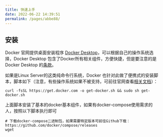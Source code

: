 ```yaml
---
title: 快速上手
date: 2022-06-22 14:39:51
permalink: /pages/abbe88/
---
```


## 安装

Docker 官网提供桌面安装程序 [Docker Desktop](https://docs.docker.com/get-docker/)，可以根据自己的操作系统选择，Docker Desktop 包含了Docker所有相关组件，方便快捷，但是要注意的是Docker Desktop 的[条款](https://docs.docker.com/get-started/)。

如果是Linux Server的这类纯命令行系统，Docker 也针对此做了便携式的安装脚本，脚本如下（注意，有些操作系统如果不被支持，可前往官网查看[相关文档](https://docs.docker.com/engine/install/#server)）：

```shell
curl -fsSL https://get.docker.com -o get-docker.sh && sudo sh get-docker.sh
```

上面脚本安装了基本的docker基本组件，如果有docker-compose使用需求的人，按照以下脚本执行即可

```shell
# 下载docker-compose二进制包，如果需要特定版本可前往Github下载：https://github.com/docker/compose/releases
wget 
```

